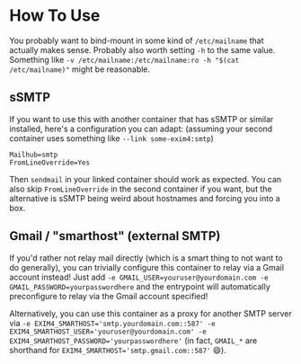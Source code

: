 # How To Use

You probably want to bind-mount in some kind of `/etc/mailname` that actually makes sense.  Probably also worth setting `-h` to the same value.  Something like `-v /etc/mailname:/etc/mailname:ro -h "$(cat /etc/mailname)"` might be reasonable.

## sSMTP

If you want to use this with another container that has sSMTP or similar installed, here's a configuration you can adapt: (assuming your second container uses something like `--link some-exim4:smtp`)

```
Mailhub=smtp
FromLineOverride=Yes
```

Then `sendmail` in your linked container should work as expected.  You can also skip `FromLineOverride` in the second container if you want, but the alternative is sSMTP being weird about hostnames and forcing you into a box.

## Gmail / "smarthost" (external SMTP)

If you'd rather not relay mail directly (which is a smart thing to not want to do generally), you can trivially configure this container to relay via a Gmail account instead!  Just add `-e GMAIL_USER=youruser@yourdomain.com -e GMAIL_PASSWORD=yourpasswordhere` and the entrypoint will automatically preconfigure to relay via the Gmail account specified!

Alternatively, you can use this container as a proxy for another SMTP server via `-e EXIM4_SMARTHOST='smtp.yourdomain.com::587' -e EXIM4_SMARTHOST_USER='youruser@yourdomain.com' -e EXIM4_SMARTHOST_PASSWORD='yourpasswordhere'` (in fact, `GMAIL_*` are shorthand for `EXIM4_SMARTHOST='smtp.gmail.com::587'` 😄).
